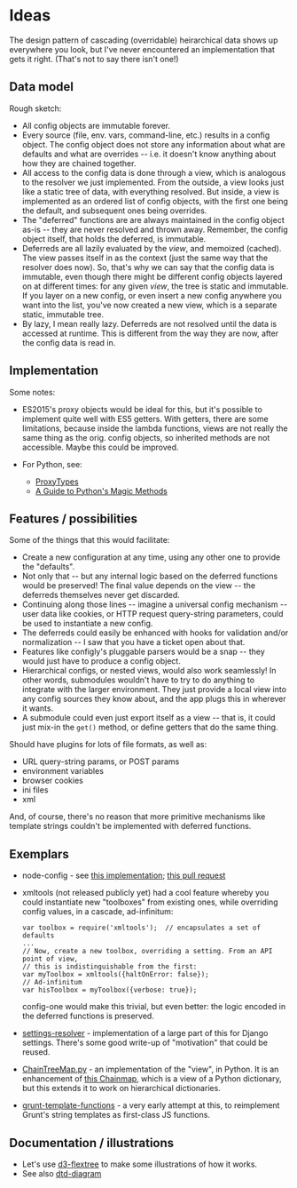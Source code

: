 # Ideas

The design pattern of cascading (overridable) heirarchical data shows up everywhere you look, but I've never encountered an implementation that gets it right. (That's not to say there isn't one!)

## Data model

Rough sketch:

* All config objects are immutable forever.
* Every source (file, env. vars, command-line, etc.) results in a config object. The config object does not store any information about what are defaults and what are overrides -- i.e. it doesn't know anything about how they are chained together.
* All access to the config data is done through a view, which is analogous to the resolver we just implemented. From the outside, a view looks just like a static tree of data, with everything resolved. But inside, a view is implemented as an ordered list of config objects, with the first one being the default, and subsequent ones being overrides.
* The "deferred" functions are are always maintained in the config object as-is -- they are never resolved and thrown away. Remember, the config object itself, that holds the deferred, is immutable.
* Deferreds are all lazily evaluated by the *view*, and memoized (cached). The view passes itself in as the context (just the same way that the resolver does now). So, that's why we can say that the config data is immutable, even though there might be different config objects layered on at different times: for any given *view*, the tree is static and immutable. If you layer on a new config, or even insert a new config anywhere you want into the list, you've now created a new view, which is a separate static, immutable tree.
* By lazy, I mean really lazy. Deferreds are not resolved until the data is accessed at runtime. This is different from the way they are now, after the config data is read in.

## Implementation

Some notes:

* ES2015's proxy objects would be ideal for this, but it's possible to implement quite well with ES5 getters. With getters, there are some limitations, because inside the lambda functions, views are not really the same thing as the orig. config objects, so inherited methods are not accessible. Maybe this could be improved.

* For Python, see:
    * [ProxyTypes](https://pypi.python.org/pypi/ProxyTypes/0.9)
    * [A Guide to Python's Magic Methods](http://www.rafekettler.com/magicmethods.html)

## Features / possibilities

Some of the things that this would facilitate:

* Create a new configuration at any time, using any other one to provide the "defaults".
* Not only that -- but any internal logic based on the deferred functions would be preserved! The final value depends on the view -- the deferreds themselves never get discarded.
* Continuing along those lines -- imagine a universal config mechanism -- user data like cookies, or HTTP request query-string parameters, could be used to instantiate a new config.
* The deferreds could easily be enhanced with hooks for validation and/or normalization -- I saw that you have a ticket open about that.
* Features like configly's pluggable parsers would be a snap -- they would just have to produce a config object.
* Hierarchical configs, or nested views, would also work seamlessly! In other words, submodules wouldn't have to try to do anything to integrate with the larger environment. They just provide a local view into any config sources they know about, and the app plugs this in wherever it wants.
* A submodule could even just export itself as a view -- that is, it could just mix-in the `get()` method, or define getters that do the same thing.

Should have plugins for lots of file formats, as well as:

* URL query-string params, or POST params
* environment variables
* browser cookies
* ini files
* xml

And, of course, there's no reason that more primitive mechanisms like template strings couldn't be implemented with deferred functions.


## Exemplars

* node-config - see [this implementation](https://github.com/Klortho/node-config/blob/resolver/defer.js); [this pull request](https://github.com/lorenwest/node-config/pull/318)

* xmltools (not released publicly yet) had a cool feature whereby you could instantiate new "toolboxes" from existing ones, while overriding config values, in a cascade, ad-infinitum:

    ```
    var toolbox = require('xmltools');  // encapsulates a set of defaults
    ...
    // Now, create a new toolbox, overriding a setting. From an API point of view,
    // this is indistinguishable from the first:
    var myToolbox = xmltools({haltOnError: false});
    // Ad-infinitum
    var hisToolbox = myToolbox({verbose: true});
    ```

  config-one would make this trivial, but even better: the logic encoded in the deferred functions is preserved.

* [settings-resolver](https://github.com/Klortho/settings-resolver) - implementation of a large part of this for Django settings. There's some good write-up of "motivation" that could be reused.

* [ChainTreeMap.py](https://github.com/Klortho/chain-tree-map/blob/master/ChainTreeMap.py) - an implementation of the "view", in Python. It is an enhancement of [this Chainmap](http://code.activestate.com/recipes/305268/), which is a view of a Python dictionary, but this extends it to work on hierarchical dictionaries.

* [grunt-template-functions](https://github.com/Klortho/grunt-template-functions) - a very early attempt at this, to reimplement Grunt's string templates as first-class JS functions.


## Documentation / illustrations

* Let's use [d3-flextree](http://klortho.github.io/d3-flextree/index.html) to make some illustrations of how it works.
* See also [dtd-diagram](http://klortho.github.io/dtd-diagram/)



